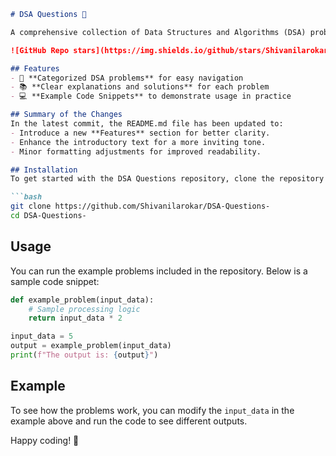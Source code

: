 ```markdown
# DSA Questions 🤖

A comprehensive collection of Data Structures and Algorithms (DSA) problems to help developers and learners practice and enhance their coding skills through a variety of algorithmic challenges.

![GitHub Repo stars](https://img.shields.io/github/stars/Shivanilarokar/DSA-Questions-) ![GitHub forks](https://img.shields.io/github/forks/Shivanilarokar/DSA-Questions-) ![GitHub issues](https://img.shields.io/github/issues/Shivanilarokar/DSA-Questions-)

## Features
- 🚀 **Categorized DSA problems** for easy navigation
- 📚 **Clear explanations and solutions** for each problem
- 💻 **Example Code Snippets** to demonstrate usage in practice

## Summary of the Changes
In the latest commit, the README.md file has been updated to:
- Introduce a new **Features** section for better clarity.
- Enhance the introductory text for a more inviting tone.
- Minor formatting adjustments for improved readability.

## Installation
To get started with the DSA Questions repository, clone the repository and install the necessary dependencies:

```bash
git clone https://github.com/Shivanilarokar/DSA-Questions-
cd DSA-Questions-
```

## Usage
You can run the example problems included in the repository. Below is a sample code snippet:

```python
def example_problem(input_data):
    # Sample processing logic
    return input_data * 2

input_data = 5
output = example_problem(input_data)
print(f"The output is: {output}")
```

## Example
To see how the problems work, you can modify the `input_data` in the example above and run the code to see different outputs.

Happy coding! 🚀
```